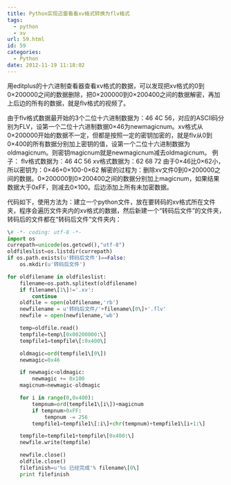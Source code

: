 ```yaml
---
title: Python实现迅雷看看xv格式转换为flv格式
tags:
  - python
  - xv
url: 59.html
id: 59
categories:
  - Python
date: 2012-11-19 11:18:02
---
```


用editplus的十六进制查看器查看xv格式的数据，可以发现把xv格式的0到0×200000之间的数据删除，把0×200000到0×200400之间的数据解密，再加上后边的所有的数据，就是flv格式的视频了。
<!-- more -->
由于flv格式数据最开始的3个二位十六进制数据为：46 4C 56，对应的ASCII码分别为FLV，设第一个二位十六进制数据0×46为newmagicnum。xv格式从0×200000开始的数据不一定，但都是按照一定的密钥加密的，就是flv从0到0×400的所有数据分别加上密钥的值，设第一个二位十六进制数据为oldmagicnum。则密钥magicnum就是newmagicnum减去oldmagicnum。
例子： flv格式数据为：46 4C 56 xv格式数据为：62 68 72 由于0×46比0×62小，所以密钥为：0×46+0×100-0×62 解密的过程为：删除xv文件0到0×200000之间的数据。0×200000到0×200400之间的数据分别加上magicnum，如果结果数据大于0xFF，则减去0×100。后边添加上所有未加密数据。

代码如下，使用方法为：建立一个python文件，放在要转码的xv格式所在文件夹，程序会遍历文件夹内的xv格式的数据，然后新建一个“转码后文件”的文件夹，转码后的文件都在“转码后文件”文件夹内：
```python
\# -*- coding: utf-8 -*-
import os
currepath=unicode(os.getcwd(),"utf-8")
oldfileslist=os.listdir(currepath)
if os.path.exists(u'转码后文件')==False:
    os.mkdir(u'转码后文件')

for oldfilename in oldfileslist:
    filename=os.path.splitext(oldfilename)
    if filename\[1\]!='.xv':
        continue
    oldfile = open(oldfilename,'rb')
    newfilename = u'转码后文件/'+filename\[0\]+'.flv'
    newfile = open(newfilename,'wb')

    temp=oldfile.read()
    tempfile=temp\[0x00200000:\]
    tempfile1=tempfile\[:0x400\]

    oldmagic=ord(tempfile1\[0\])
    newmagic=0x46

    if newmagic<oldmagic:
        newmagic += 0x100
    magicnum=newmagic-oldmagic

    for i in range(0,0x400):
        tempnum=ord(tempfile1\[i\])+magicnum
        if tempnum>0xFF:
            tempnum -= 256
        tempfile1=tempfile1\[:i\]+chr(tempnum)+tempfile1\[i+1:\]

    tempfile=tempfile1+tempfile\[0x400:\]
    newfile.write(tempfile)

    newfile.close()
    oldfile.close()
    filefinish=u'%s 已经完成'% filename\[0\]
    print filefinish
```